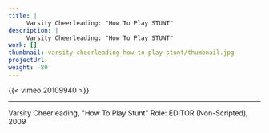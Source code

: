 ```yaml
---
title: |
     Varsity Cheerleading: "How To Play STUNT"
description: |
     Varsity Cheerleading: "How To Play STUNT"
work: []
thumbnail: varsity-cheerleading-how-to-play-stunt/thumbnail.jpg
projectUrl:
weight: -80
---
```

{{< vimeo 20109940 >}}

***

Varsity Cheerleading, "How To Play Stunt"
Role: EDITOR (Non-Scripted), 2009
